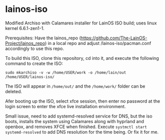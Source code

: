 # lainos-iso
Modified Archiso with Calamares installer for LainOS ISO build; uses linux kernel 6.6.1-zen1-1.

Prerequisites: Have the lainos_repo (https://github.com/The-LainOS-Project/lainos_repo) in a local repo and adjust /lainos-iso/pacman.conf accordingly to use this repo.

To build this ISO, clone this repository, cd into it, and execute the following command to create the ISO:

`sudo mkarchiso -v -w /home/USER/work -o /home/lain/out /home/USER/lainos-iso/`

The ISO will appear in `/home/out/` and the `/home/work/` folder can be deleted.

Afer booting up the ISO, select xfce session, then enter no password at the login screen to enter the xfce live installation environment.

Small issue, need to add systemd-resolved service for DNS, but the iso boots, installs the system using Calamares along with hyprland and openbox, and removes XFCE when finished. Execute `systmctl start systemd-resolved` to add DNS resolution for the time being. Or fix it for me.
